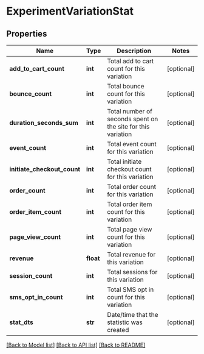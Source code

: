 # ExperimentVariationStat

## Properties
Name | Type | Description | Notes
------------ | ------------- | ------------- | -------------
**add_to_cart_count** | **int** | Total add to cart count for this variation | [optional] 
**bounce_count** | **int** | Total bounce count for this variation | [optional] 
**duration_seconds_sum** | **int** | Total number of seconds spent on the site for this variation | [optional] 
**event_count** | **int** | Total event count for this variation | [optional] 
**initiate_checkout_count** | **int** | Total initiate checkout count for this variation | [optional] 
**order_count** | **int** | Total order count for this variation | [optional] 
**order_item_count** | **int** | Total order item count for this variation | [optional] 
**page_view_count** | **int** | Total page view count for this variation | [optional] 
**revenue** | **float** | Total revenue for this variation | [optional] 
**session_count** | **int** | Total sessions for this variation | [optional] 
**sms_opt_in_count** | **int** | Total SMS opt in count for this variation | [optional] 
**stat_dts** | **str** | Date/time that the statistic was created | [optional] 

[[Back to Model list]](../README.md#documentation-for-models) [[Back to API list]](../README.md#documentation-for-api-endpoints) [[Back to README]](../README.md)


